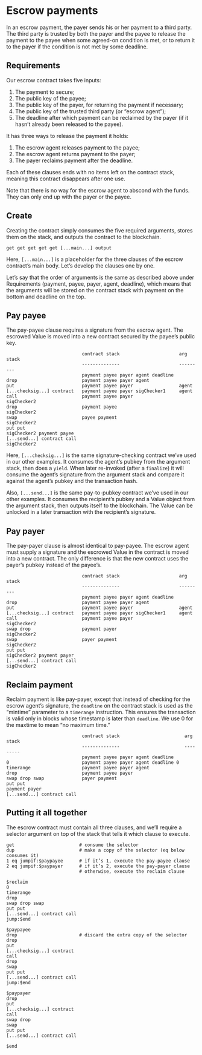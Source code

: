 # Escrow payments

In an escrow payment,
the payer sends his or her payment to a third party.
The third party is trusted by both the payer and the payee to release the payment to the payee when some agreed-on condition is met,
or to return it to the payer if the condition is not met by some deadline.

## Requirements

Our escrow contract takes five inputs:

1. The payment to secure;
2. The public key of the payee;
3. The public key of the payer,
   for returning the payment if necessary;
4. The public key of the trusted third party
   (or “escrow agent”);
5. The deadline after which payment can be reclaimed by the payer
   (if it hasn’t already been released to the payee).

It has three ways to release the payment it holds:

1. The escrow agent releases payment to the payee;
2. The escrow agent returns payment to the payer;
3. The payer reclaims payment after the deadline.

Each of these clauses ends with no items left on the contract stack,
meaning this contract disappears after one use.

Note that there is no way for the escrow agent to abscond with the funds.
They can only end up with the payer or the payee.

## Create

Creating the contract simply consumes the five required arguments,
stores them on the stack,
and outputs the contract to the blockchain.

```
get get get get get [...main...] output
```

Here,
`[...main...]` is a placeholder for the three clauses of the escrow contract’s main body.
Let’s develop the clauses one by one.

Let’s say that the order of arguments is the same as described above under Requirements
(payment,
payee,
payer,
agent,
deadline),
which means that the arguments will be stored on the contract stack with payment on the bottom and deadline on the top.

## Pay payee

The pay-payee clause requires a signature from the escrow agent.
The escrowed Value is moved into a new contract secured by the payee’s public key.

```
                            contract stack                      arg stack
                            --------------                      ---------
                            payment payee payer agent deadline
drop                        payment payee payer agent
put                         payment payee payer                 agent
[...checksig...] contract   payment payee payer sigChecker1     agent
call                        payment payee payer                 sigChecker2
drop                        payment payee                       sigChecker2
swap                        payee payment                       sigChecker2
put put                                                         sigChecker2 payment payee
[...send...] contract call                                      sigChecker2
```

Here,
`[...checksig...]` is the same signature-checking contract we’ve used in our other examples.
It consumes the agent’s pubkey from the argument stack,
then does a `yield`.
When later re-invoked
(after a `finalize`)
it will consume the agent’s signature from the argument stack and compare it against the agent’s pubkey and the transaction hash.

Also,
`[...send...]` is the same pay-to-pubkey contract we’ve used in our other examples.
It consumes the recipient’s pubkey and a Value object from the argument stack,
then outputs itself to the blockchain.
The Value can be unlocked in a later transaction with the recipient’s signature.

## Pay payer

The pay-payer clause is almost identical to pay-payee.
The escrow agent must supply a signature and the escrowed Value in the contract is moved into a new contract.
The only difference is that the new contract uses the payer’s pubkey instead of the payee’s.

```
                            contract stack                      arg stack
                            --------------                      ---------
                            payment payee payer agent deadline
drop                        payment payee payer agent
put                         payment payee payer                 agent
[...checksig...] contract   payment payee payer sigChecker1     agent
call                        payment payee payer                 sigChecker2
swap drop                   payment payer                       sigChecker2
swap                        payer payment                       sigChecker2
put put                                                         sigChecker2 payment payer
[...send...] contract call                                      sigChecker2
```

## Reclaim payment

Reclaim payment is like pay-payer,
except that instead of checking for the escrow agent’s signature,
the `deadline` on the contract stack is used as the “mintime” parameter to a `timerange` instruction.
This ensures the transaction is valid only in blocks whose timestamp is later than `deadline`.
We use 0 for the maxtime to mean “no maximum time.”

```
                            contract stack                        arg stack
                            --------------                        ---------
                            payment payee payer agent deadline
0                           payment payee payer agent deadline 0
timerange                   payment payee payer agent
drop                        payment payee payer
swap drop swap              payer payment
put put                                                           payment payer
[...send...] contract call
```

## Putting it all together

The escrow contract must contain all three clauses,
and we’ll require a selector argument on top of the stack that tells it which clause to execute.

```
get                        # consume the selector
dup                        # make a copy of the selector (eq below consumes it)
1 eq jumpif:$paypayee      # if it’s 1, execute the pay-payee clause
2 eq jumpif:$paypayer      # if it’s 2, execute the pay-payer clause
                           # otherwise, execute the reclaim clause

$reclaim
0
timerange
drop
swap drop swap
put put
[...send...] contract call
jump:$end

$paypayee
drop                       # discard the extra copy of the selector
drop
put
[...checksig...] contract
call
drop
swap
put put
[...send...] contract call
jump:$end

$paypayer
drop
put
[...checksig...] contract
call
swap drop
swap
put put
[...send...] contract call

$end
```
